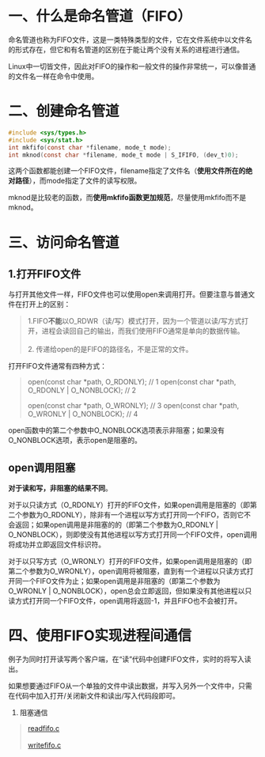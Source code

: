 # 一、什么是命名管道（FIFO）
命名管道也称为FIFO文件，这是一类特殊类型的文件，它在文件系统中以文件名的形式存在，但它和有名管道的区别在于能让两个没有关系的进程进行通信。

Linux中一切皆文件，因此对FIFO的操作和一般文件的操作非常统一，可以像普通的文件名一样在命令中使用。

# 二、创建命名管道
```c
#include <sys/types.h>
#include <sys/stat.h>
int mkfifo(const char *filename, mode_t mode);
int mknod(const char *filename, mode_t mode | S_IFIFO, (dev_t)0);
```
这两个函数都能创建一个FIFO文件，filename指定了文件名（**使用文件所在的绝对路径**），而mode指定了文件的读写权限。<br>

mknod是比较老的函数，而**使用mkfifo函数更加规范**，尽量使用mkfifo而不是mknod。<br>

# 三、访问命名管道
## 1.打开FIFO文件
与打开其他文件一样，FIFO文件也可以使用open来调用打开。但要注意与普通文件在打开上的区别：
> 1.FIFO**不能**以O_RDWR（读/写）模式打开，因为一个管道以读/写方式打开，进程会读回自己的输出，而我们使用FIFO通常是单向的数据传输。<br>
> <br>
> 2. 传递给open的是FIFO的路径名，不是正常的文件。<br>

打开FIFO文件通常有四种方式：<br>
> open(const char *path, O_RDONLY);			// 1
> open(const char *path, O_RDONLY | O_NONBLOCK);	// 2
> 
> open(const char *path, O_WRONLY);			// 3
> open(const char *path, O_WRONLY | O_NONBLOCK); 	// 4

open函数中的第二个参数中O_NONBLOCK选项表示非阻塞；如果没有O_NONBLOCK选项，表示open是阻塞的。<br>

## open调用阻塞
**对于读和写，非阻塞的结果不同**。<br>

对于以只读方式（O_RDONLY）打开的FIFO文件，如果open调用是阻塞的（即第二个参数为O_RDONLY），除非有一个进程以写方式打开同一个FIFO，否则它不会返回；如果open调用是非阻塞的的（即第二个参数为O_RDONLY | O_NONBLOCK），则即使没有其他进程以写方式打开同一个FIFO文件，open调用将成功并立即返回文件标识符。

对于以只写方式（O_WRONLY）打开的FIFO文件，如果open调用是阻塞的（即第二个参数为O_WRONLY），open调用将被阻塞，直到有一个进程以只读方式打开同一个FIFO文件为止；如果open调用是非阻塞的（即第二个参数为O_WRONLY | O_NONBLOCK），open总会立即返回，但如果没有其他进程以只读方式打开同一个FIFO文件，open调用将返回-1，并且FIFO也不会被打开。

# 四、使用FIFO实现进程间通信
例子为同时打开读写两个客户端，在“读”代码中创建FIFO文件，实时的将写入读出。<br>

如果想要通过FIFO从一个单独的文件中读出数据，并写入另外一个文件中，只需在代码中加入打开/关闭新文件和读出/写入代码段即可。

1. 阻塞通信
> [readfifo.c](https://github.com/yiyading/day-read/blob/master/FIFO%E9%80%9A%E4%BF%A1/readfifo.c)<br>
> <br>
> [writefifo.c](https://github.com/yiyading/day-read/blob/master/FIFO%E9%80%9A%E4%BF%A1/writefifo.c)<br>
